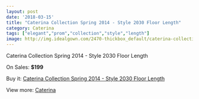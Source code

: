 ```yaml
---
layout: post
date: '2018-03-15'
title: "Caterina Collection Spring 2014 - Style 2030 Floor Length"
category: Caterina
tags: ["elegant","prom","collection","style","length"]
image: http://img.idealgown.com/2470-thickbox_default/caterina-collection-spring-2014-style-2030-floor-length.jpg
---
```

Caterina Collection Spring 2014 - Style 2030 Floor Length

On Sales: **$199**
<a href="https://www.idealgown.com/en/caterina/1161-caterina-collection-spring-2014-style-2030-floor-length.html"><amp-img layout="responsive" width="600" height="600" src="//img.idealgown.com/2470-thickbox_default/caterina-collection-spring-2014-style-2030-floor-length.jpg" alt="Caterina Collection Spring 2014 - Style 2030 Floor Length 0" /></a>
<a href="https://www.idealgown.com/en/caterina/1161-caterina-collection-spring-2014-style-2030-floor-length.html"><amp-img layout="responsive" width="600" height="600" src="//img.idealgown.com/2472-thickbox_default/caterina-collection-spring-2014-style-2030-floor-length.jpg" alt="Caterina Collection Spring 2014 - Style 2030 Floor Length 1" /></a>
<a href="https://www.idealgown.com/en/caterina/1161-caterina-collection-spring-2014-style-2030-floor-length.html"><amp-img layout="responsive" width="600" height="600" src="//img.idealgown.com/2471-thickbox_default/caterina-collection-spring-2014-style-2030-floor-length.jpg" alt="Caterina Collection Spring 2014 - Style 2030 Floor Length 2" /></a>

Buy it: [Caterina Collection Spring 2014 - Style 2030 Floor Length](https://www.idealgown.com/en/caterina/1161-caterina-collection-spring-2014-style-2030-floor-length.html "Caterina Collection Spring 2014 - Style 2030 Floor Length")

View more: [Caterina](https://www.idealgown.com/en/15-caterina "Caterina")